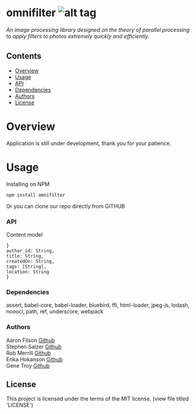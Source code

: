 # omnifilter        ![alt tag](https://travis-ci.org/ocgears/omnifilter.svg?branch=master)
###### An image processing library designed on the theory of parallel processing to apply filters to photos extremely quickly and efficiently.

## Contents
+   [Overview](https://github.com/ocgears/omnifilter#overview)
+   [Usage](https://github.com/ocgears/omnifilter#usage)
+   [API](https://github.com/ocgears/omnifilter#api)
+   [Dependencies](https://github.com/ocgears/omnifilter#dependencies)
+   [Authors](https://github.com/ocgears/omnifilter#authors)
+   [License](https://github.com/ocgears/omnifilter#license)

# Overview
Application is still under development, thank you for your patience.

# Usage
Installing on NPM
```
npm install omnifilter
```

Or you can clone our repo directly from GITHUB

### API
Content model
```
}
author_id: String,
title: String,
createdOn: String,
tags: [String],
location: String
}
```

### Dependencies
assert,
babel-core,
babel-loader,
bluebird,
ffi,
html-loader,
jpeg-js,
lodash,
nooocl,
path,
ref,
underscore,
webpack

### Authors
Aaron Filson [Github](https://github.com/aaronfilson)<br/>
Stephen Salzer [Github](https://github.com/scoobahsteve)</br>
Rob Merrill [Github](https://github.com/robgmerrill)</br>
Erika Hokanson [Github](https://github.com/erikawho)<br>
Gene Troy [Github](https://github.com/energene)<br/>

## License

This project is licensed under the terms of the MIT license. (view file titled 'LICENSE')
